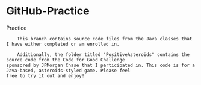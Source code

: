 GitHub-Practice
===============

Practice

        This branch contains source code files from the Java classes that I have either completed or am enrolled in.
    
        Additionally, the folder titled "PositiveAsteroids" contains the source code from the Code for Good Challenge 
    sponsored by JPMorgan Chase that I participated in. This code is for a Java-based, asteroids-styled game. Please feel 
    free to try it out and enjoy!

